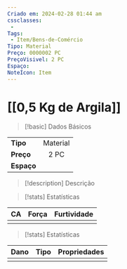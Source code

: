 ```yaml
---
Criado em: 2024-02-28 01:44 am
cssclasses:
 - 
Tags:
 - Item/Bens-de-Comércio
Tipo: Material
Preço: 0000002 PC
PreçoVisivel: 2 PC
Espaço: 
NoteIcon: Item
---
```

# [[0,5 Kg de Argila]]

> [!basic] Dados Básicos
> 
|            |     |
| ---------- |:---:|
| **Tipo**   |  Material   |
| **Preço**  |   2 PC   |
| **Espaço** |     |
>
 
> [!description] Descrição
> 
>

> [!stats] Estatísticas
>
| CA  | Força | Furtividade |
| --- | ----- | ----------- |
|     |       |             |

> [!stats] Estatísticas
>
| Dano  | Tipo | Propriedades |
| --- | ----- | ----------- |
|     |       |             |
